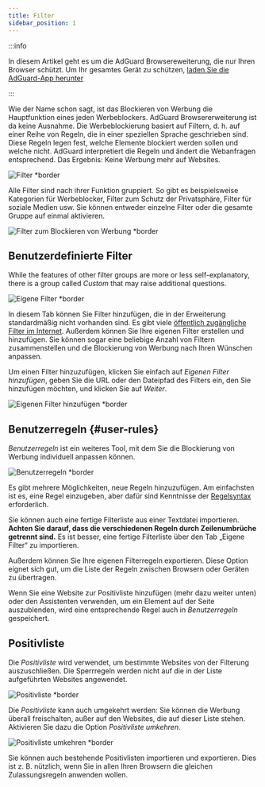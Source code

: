 ```yaml
---
title: Filter
sidebar_position: 1
---
```


:::info

In diesem Artikel geht es um die AdGuard Browsereweiterung, die nur Ihren Browser schützt. Um Ihr gesamtes Gerät zu schützen, [laden Sie die AdGuard-App herunter](https://agrd.io/download-kb-adblock)

:::

Wie der Name schon sagt, ist das Blockieren von Werbung die Hauptfunktion eines jeden Werbeblockers. AdGuard Browsererweiterung ist da keine Ausnahme. Die Werbeblockierung basiert auf Filtern, d. h. auf einer Reihe von Regeln, die in einer speziellen Sprache geschrieben sind. Diese Regeln legen fest, welche Elemente blockiert werden sollen und welche nicht. AdGuard interpretiert die Regeln und ändert die Webanfragen entsprechend. Das Ergebnis: Keine Werbung mehr auf Websites.

![Filter \*border](https://cdn.adtidy.org/content/Kb/ad_blocker/browser_extension/ad_blocker_browser_extension_filters.png)

Alle Filter sind nach ihrer Funktion gruppiert. So gibt es beispielsweise Kategorien für Werbeblocker, Filter zum Schutz der Privatsphäre, Filter für soziale Medien usw. Sie können entweder einzelne Filter oder die gesamte Gruppe auf einmal aktivieren.

![Filter zum Blockieren von Werbung \*border](https://cdn.adtidy.org/content/Kb/ad_blocker/browser_extension/ad_blocker_browser_extension_filters1.png)

## Benutzerdefinierte Filter

While the features of other filter groups are more or less self-explanatory, there is a group called _Custom_ that may raise additional questions.

![Eigene Filter \*border](https://cdn.adtidy.org/content/Kb/ad_blocker/browser_extension/ad_blocker_browser_extension_custom_filters.png)

In diesem Tab können Sie Filter hinzufügen, die in der Erweiterung standardmäßig nicht vorhanden sind. Es gibt viele [öffentlich zugängliche Filter im Internet](https://filterlists.com). Außerdem können Sie Ihre eigenen Filter erstellen und hinzufügen. Sie können sogar eine beliebige Anzahl von Filtern zusammenstellen und die Blockierung von Werbung nach Ihren Wünschen anpassen.

Um einen Filter hinzuzufügen, klicken Sie einfach auf _Eigenen Filter hinzufügen_, geben Sie die URL oder den Dateipfad des Filters ein, den Sie hinzufügen möchten, und klicken Sie auf _Weiter_.

![Eigenen Filter hinzufügen \*border](https://cdn.adtidy.org/content/Kb/ad_blocker/browser_extension/ad_blocker_browser_extension_custom_filters1.png)

## Benutzerregeln {#user-rules}

_Benutzerregeln_ ist ein weiteres Tool, mit dem Sie die Blockierung von Werbung individuell anpassen können.

![Benutzerregeln \*border](https://cdn.adtidy.org/content/Kb/ad_blocker/browser_extension/ad_blocker_browser_extension_user_rules.png)

Es gibt mehrere Möglichkeiten, neue Regeln hinzuzufügen. Am einfachsten ist es, eine Regel einzugeben, aber dafür sind Kenntnisse der [Regelsyntax](/general/ad-filtering/create-own-filters) erforderlich.

Sie können auch eine fertige Filterliste aus einer Textdatei importieren. **Achten Sie darauf, dass die verschiedenen Regeln durch Zeilenumbrüche getrennt sind.** Es ist besser, eine fertige Filterliste über den Tab „Eigene Filter“ zu importieren.

Außerdem können Sie Ihre eigenen Filterregeln exportieren. Diese Option eignet sich gut, um die Liste der Regeln zwischen Browsern oder Geräten zu übertragen.

Wenn Sie eine Website zur Positivliste hinzufügen (mehr dazu weiter unten) oder den Assistenten verwenden, um ein Element auf der Seite auszublenden, wird eine entsprechende Regel auch in _Benutzerregeln_ gespeichert.

## Positivliste

Die _Positivliste_ wird verwendet, um bestimmte Websites von der Filterung auszuschließen. Die Sperrregeln werden nicht auf die in der Liste aufgeführten Websites angewendet.

![Positivliste \*border](https://cdn.adtidy.org/content/Kb/ad_blocker/browser_extension/ad_blocker_browser_extension_allowlist.png)

Die _Positivliste_ kann auch umgekehrt werden: Sie können die Werbung überall freischalten, außer auf den Websites, die auf dieser Liste stehen. Aktivieren Sie dazu die Option _Positivliste umkehren_.

![Positivliste umkehren \*border](https://cdn.adtidy.org/content/Kb/ad_blocker/browser_extension/ad_blocker_browser_extension_allowlist1.png)

Sie können auch bestehende Positivlisten importieren und exportieren. Dies ist z. B. nützlich, wenn Sie in allen Ihren Browsern die gleichen Zulassungsregeln anwenden wollen.
